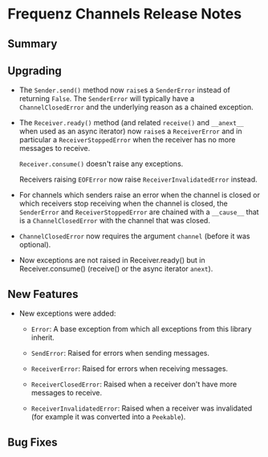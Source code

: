 # Frequenz Channels Release Notes

## Summary

<!-- Here goes a general summary of what this release is about -->

## Upgrading

* The `Sender.send()` method now `raise`s a `SenderError` instead of returning `False`. The `SenderError` will typically have a `ChannelClosedError` and the underlying reason as a chained exception.

* The `Receiver.ready()` method (and related `receive()` and `__anext__` when used as an async iterator) now `raise`s a `ReceiverError` and in particular a `ReceiverStoppedError` when the receiver has no more messages to receive.

  `Receiver.consume()` doesn't raise any exceptions.

  Receivers raising `EOFError` now raise `ReceiverInvalidatedError` instead.

* For channels which senders raise an error when the channel is closed or which receivers stop receiving when the channel is closed, the `SenderError` and `ReceiverStoppedError` are chained with a `__cause__` that is a `ChannelClosedError` with the channel that was closed.

* `ChannelClosedError` now requires the argument `channel` (before it was optional).

* Now exceptions are not raised in Receiver.ready() but in Receiver.consume() (receive() or the async iterator `anext`).

## New Features

* New exceptions were added:

  * `Error`: A base exception from which all exceptions from this library inherit.

  * `SendError`: Raised for errors when sending messages.

  * `ReceiverError`: Raised for errors when receiving messages.

  * `ReceiverClosedError`: Raised when a receiver don't have more messages to receive.

  * `ReceiverInvalidatedError`: Raised when a receiver was invalidated (for example it was converted into a `Peekable`).

## Bug Fixes

<!-- Here goes notable bug fixes that are worth a special mention or explanation -->

